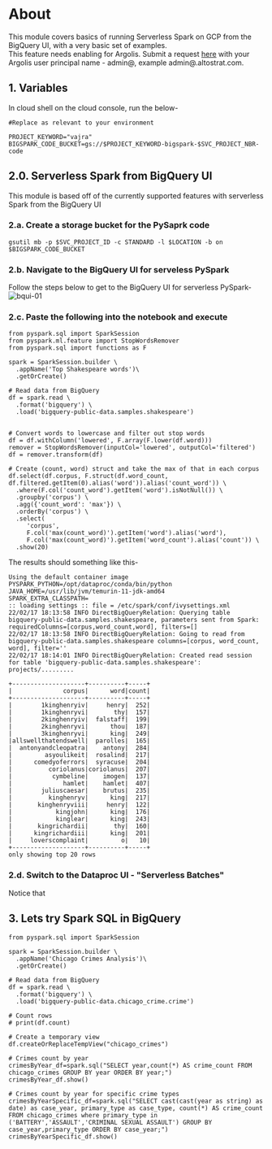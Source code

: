 # About

This module covers basics of running Serverless Spark on GCP from the BigQuery UI, with a very basic set of examples.<br>
This feature needs enabling for Argolis. Submit a request [here](https://docs.google.com/forms/d/e/1FAIpQLSccIXlE5gJNE0dNs6vQvCfrCcSjnoHqaW2lxpoVkAh56KLOwA/viewform) with your Argolis user principal name - admin@<your-org-name>, example admin@<your-ldap>.altostrat.com. 

## 1. Variables

In cloud shell on the cloud console, run the below-
```
#Replace as relevant to your environment

PROJECT_KEYWORD="vajra"  
BIGSPARK_CODE_BUCKET=gs://$PROJECT_KEYWORD-bigspark-$SVC_PROJECT_NBR-code
```

## 2.0. Serverless Spark from BigQuery UI
This module is based off of the currently supported features with serverless Spark from the BigQuery UI


### 2.a. Create a storage bucket for the PySaprk code

```
gsutil mb -p $SVC_PROJECT_ID -c STANDARD -l $LOCATION -b on $BIGSPARK_CODE_BUCKET
```

### 2.b. Navigate to the BigQuery UI for serveless PySpark

Follow the steps below to get to the BigQuery UI for serverless PySpark-
![bqui-01](../00-images/s8s-bqui-01.png)  


### 2.c. Paste the following into the notebook and execute

```
from pyspark.sql import SparkSession
from pyspark.ml.feature import StopWordsRemover
from pyspark.sql import functions as F

spark = SparkSession.builder \
  .appName('Top Shakespeare words')\
  .getOrCreate()

# Read data from BigQuery
df = spark.read \
  .format('bigquery') \
  .load('bigquery-public-data.samples.shakespeare')


# Convert words to lowercase and filter out stop words
df = df.withColumn('lowered', F.array(F.lower(df.word)))
remover = StopWordsRemover(inputCol='lowered', outputCol='filtered')
df = remover.transform(df)

# Create (count, word) struct and take the max of that in each corpus
df.select(df.corpus, F.struct(df.word_count, df.filtered.getItem(0).alias('word')).alias('count_word')) \
  .where(F.col('count_word').getItem('word').isNotNull()) \
  .groupby('corpus') \
  .agg({'count_word': 'max'}) \
  .orderBy('corpus') \
  .select(
     'corpus',
     F.col('max(count_word)').getItem('word').alias('word'),
     F.col('max(count_word)').getItem('word_count').alias('count')) \
  .show(20)

```

The results should something like this-
```
Using the default container image
PYSPARK_PYTHON=/opt/dataproc/conda/bin/python
JAVA_HOME=/usr/lib/jvm/temurin-11-jdk-amd64
SPARK_EXTRA_CLASSPATH=
:: loading settings :: file = /etc/spark/conf/ivysettings.xml
22/02/17 18:13:58 INFO DirectBigQueryRelation: Querying table bigquery-public-data.samples.shakespeare, parameters sent from Spark: requiredColumns=[corpus,word_count,word], filters=[]
22/02/17 18:13:58 INFO DirectBigQueryRelation: Going to read from bigquery-public-data.samples.shakespeare columns=[corpus, word_count, word], filter=''
22/02/17 18:14:01 INFO DirectBigQueryRelation: Created read session for table 'bigquery-public-data.samples.shakespeare': projects/.........

+--------------------+----------+-----+
|              corpus|      word|count|
+--------------------+----------+-----+
|        1kinghenryiv|     henry|  252|
|        1kinghenryvi|       thy|  157|
|        2kinghenryiv|  falstaff|  199|
|        2kinghenryvi|      thou|  187|
|        3kinghenryvi|      king|  249|
|allswellthatendswell|  parolles|  165|
|  antonyandcleopatra|    antony|  284|
|         asyoulikeit|  rosalind|  217|
|      comedyoferrors|  syracuse|  204|
|          coriolanus|coriolanus|  207|
|           cymbeline|    imogen|  137|
|              hamlet|    hamlet|  407|
|        juliuscaesar|    brutus|  235|
|          kinghenryv|      king|  217|
|       kinghenryviii|     henry|  122|
|            kingjohn|      king|  176|
|            kinglear|      king|  243|
|       kingrichardii|       thy|  160|
|      kingrichardiii|      king|  201|
|     loverscomplaint|         o|   10|
+--------------------+----------+-----+
only showing top 20 rows
```

### 2.d. Switch to the Dataproc UI - "Serverless Batches"

Notice that 



## 3. Lets try Spark SQL in BigQuery


```
from pyspark.sql import SparkSession

spark = SparkSession.builder \
  .appName('Chicago Crimes Analysis')\
  .getOrCreate()

# Read data from BigQuery
df = spark.read \
  .format('bigquery') \
  .load('bigquery-public-data.chicago_crime.crime')

# Count rows
# print(df.count)

# Create a temporary view
df.createOrReplaceTempView("chicago_crimes")

# Crimes count by year
crimesByYear_df=spark.sql("SELECT year,count(*) AS crime_count FROM chicago_crimes GROUP BY year ORDER BY year;")
crimesByYear_df.show()

# Crimes count by year for specific crime types
crimesByYearSpecific_df=spark.sql("SELECT cast(cast(year as string) as date) as case_year, primary_type as case_type, count(*) AS crime_count FROM chicago_crimes where primary_type in ('BATTERY','ASSAULT','CRIMINAL SEXUAL ASSAULT') GROUP BY case_year,primary_type ORDER BY case_year;")
crimesByYearSpecific_df.show()
```

